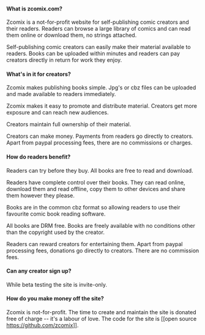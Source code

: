 #### What is zcomix.com?
Zcomix is a not-for-profit website for self-publishing comic creators
and their readers. Readers can browse a large library of comics and can
read them online or download them, no strings attached.

Self-publishing comic creators can easily make their material available
to readers. Books can be uploaded within minutes and readers can pay
creators directly in return for work they enjoy.

#### What's in it for creators?
Zcomix makes publishing books simple. Jpg's or cbz files can be uploaded
and made available to readers immediately.

Zcomix makes it easy to promote and distribute material. Creators get
more exposure and can reach new audiences.

Creators maintain full ownership of their material.

Creators can make money. Payments from readers go directly to creators.
Apart from paypal processing fees, there are no commissions or charges.

#### How do readers benefit?
Readers can try before they buy. All books are free to read and
download.

Readers have complete control over their books. They can read online,
download them and read offline, copy them to other devices and share
them however they please.

Books are in the common cbz format so allowing readers to use their
favourite comic book reading software.

All books are DRM free. Books are freely available with no conditions
other than the copyright used by the creator.

Readers can reward creators for entertaining them. Apart from paypal
processing fees, donations go directly to creators. There are no
commission fees.

#### Can any creator sign up?
While beta testing the site is invite-only.

#### How do you make money off the site?
Zcomix is not-for-profit.  The time to create and maintain the site is
donated free of charge -- it's a labour of love.  The code for the site
is [[open source https://github.com/zcomix]].


